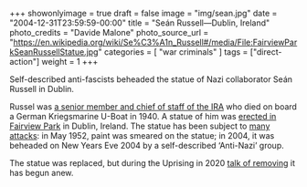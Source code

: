 +++
showonlyimage = true
draft = false
image = "img/sean.jpg"
date = "2004-12-31T23:59:59-00:00"
title = "Seán Russell—Dublin, Ireland"
photo_credits = "Davide Malone"
photo_source_url = "https://en.wikipedia.org/wiki/Se%C3%A1n_Russell#/media/File:FairviewParkSeanRussellStatue.jpg"
categories = [ "war criminals" ]
tags = ["direct-action"]
weight = 1
+++

Self-described anti-fascists beheaded the statue of Nazi collaborator Seán Russell in Dublin.

<!--more-->

Russel was [a senior member and chief of staff of the IRA](https://en.wikipedia.org/wiki/Se%C3%A1n_Russell) who died on board a German Kriegsmarine U-Boat in 1940. A statue of him was [erected in Fairview Park](https://comeheretome.com/2012/04/20/statues-of-dublin-sean-russell-fairview-park/) in Dublin, Ireland. The statue has been subject to [many attacks](https://www.thejournal.ie/sean-russell-statue-3549072-Aug2017/): in May 1952, paint was smeared on the statue; in 2004, it was beheaded on New Years Eve 2004 by a self-described ‘Anti-Nazi’ group.

The statue was replaced, but during the Uprising in 2020 [talk of removing](https://www.irishnews.com/news/republicofirelandnews/2020/06/10/news/dublin-statue-of-nazi-collaborator-sean-russell-may-have-to-be-removed-leo-varadkar-says-1969856/) it has begun anew.

